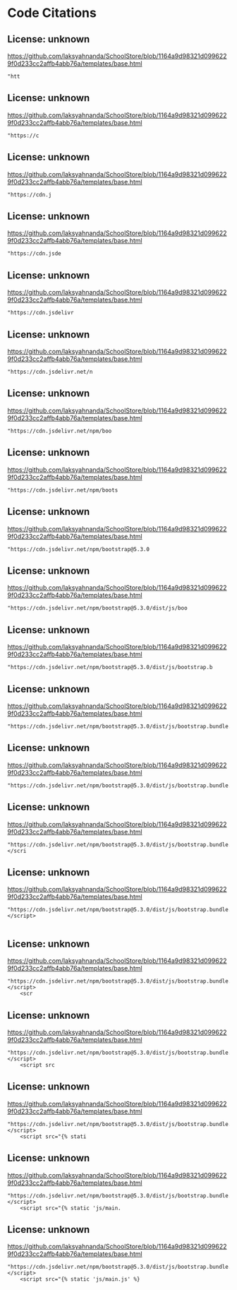 # Code Citations

## License: unknown
https://github.com/laksyahnanda/SchoolStore/blob/1164a9d98321d0996229f0d233cc2affb4abb76a/templates/base.html

```
"htt
```


## License: unknown
https://github.com/laksyahnanda/SchoolStore/blob/1164a9d98321d0996229f0d233cc2affb4abb76a/templates/base.html

```
"https://c
```


## License: unknown
https://github.com/laksyahnanda/SchoolStore/blob/1164a9d98321d0996229f0d233cc2affb4abb76a/templates/base.html

```
"https://cdn.j
```


## License: unknown
https://github.com/laksyahnanda/SchoolStore/blob/1164a9d98321d0996229f0d233cc2affb4abb76a/templates/base.html

```
"https://cdn.jsde
```


## License: unknown
https://github.com/laksyahnanda/SchoolStore/blob/1164a9d98321d0996229f0d233cc2affb4abb76a/templates/base.html

```
"https://cdn.jsdelivr
```


## License: unknown
https://github.com/laksyahnanda/SchoolStore/blob/1164a9d98321d0996229f0d233cc2affb4abb76a/templates/base.html

```
"https://cdn.jsdelivr.net/n
```


## License: unknown
https://github.com/laksyahnanda/SchoolStore/blob/1164a9d98321d0996229f0d233cc2affb4abb76a/templates/base.html

```
"https://cdn.jsdelivr.net/npm/boo
```


## License: unknown
https://github.com/laksyahnanda/SchoolStore/blob/1164a9d98321d0996229f0d233cc2affb4abb76a/templates/base.html

```
"https://cdn.jsdelivr.net/npm/boots
```


## License: unknown
https://github.com/laksyahnanda/SchoolStore/blob/1164a9d98321d0996229f0d233cc2affb4abb76a/templates/base.html

```
"https://cdn.jsdelivr.net/npm/bootstrap@5.3.0
```


## License: unknown
https://github.com/laksyahnanda/SchoolStore/blob/1164a9d98321d0996229f0d233cc2affb4abb76a/templates/base.html

```
"https://cdn.jsdelivr.net/npm/bootstrap@5.3.0/dist/js/boo
```


## License: unknown
https://github.com/laksyahnanda/SchoolStore/blob/1164a9d98321d0996229f0d233cc2affb4abb76a/templates/base.html

```
"https://cdn.jsdelivr.net/npm/bootstrap@5.3.0/dist/js/bootstrap.b
```


## License: unknown
https://github.com/laksyahnanda/SchoolStore/blob/1164a9d98321d0996229f0d233cc2affb4abb76a/templates/base.html

```
"https://cdn.jsdelivr.net/npm/bootstrap@5.3.0/dist/js/bootstrap.bundle.min.j
```


## License: unknown
https://github.com/laksyahnanda/SchoolStore/blob/1164a9d98321d0996229f0d233cc2affb4abb76a/templates/base.html

```
"https://cdn.jsdelivr.net/npm/bootstrap@5.3.0/dist/js/bootstrap.bundle.min.js"
```


## License: unknown
https://github.com/laksyahnanda/SchoolStore/blob/1164a9d98321d0996229f0d233cc2affb4abb76a/templates/base.html

```
"https://cdn.jsdelivr.net/npm/bootstrap@5.3.0/dist/js/bootstrap.bundle.min.js"></scri
```


## License: unknown
https://github.com/laksyahnanda/SchoolStore/blob/1164a9d98321d0996229f0d233cc2affb4abb76a/templates/base.html

```
"https://cdn.jsdelivr.net/npm/bootstrap@5.3.0/dist/js/bootstrap.bundle.min.js"></script>
    
```


## License: unknown
https://github.com/laksyahnanda/SchoolStore/blob/1164a9d98321d0996229f0d233cc2affb4abb76a/templates/base.html

```
"https://cdn.jsdelivr.net/npm/bootstrap@5.3.0/dist/js/bootstrap.bundle.min.js"></script>
    <scr
```


## License: unknown
https://github.com/laksyahnanda/SchoolStore/blob/1164a9d98321d0996229f0d233cc2affb4abb76a/templates/base.html

```
"https://cdn.jsdelivr.net/npm/bootstrap@5.3.0/dist/js/bootstrap.bundle.min.js"></script>
    <script src
```


## License: unknown
https://github.com/laksyahnanda/SchoolStore/blob/1164a9d98321d0996229f0d233cc2affb4abb76a/templates/base.html

```
"https://cdn.jsdelivr.net/npm/bootstrap@5.3.0/dist/js/bootstrap.bundle.min.js"></script>
    <script src="{% stati
```


## License: unknown
https://github.com/laksyahnanda/SchoolStore/blob/1164a9d98321d0996229f0d233cc2affb4abb76a/templates/base.html

```
"https://cdn.jsdelivr.net/npm/bootstrap@5.3.0/dist/js/bootstrap.bundle.min.js"></script>
    <script src="{% static 'js/main.
```


## License: unknown
https://github.com/laksyahnanda/SchoolStore/blob/1164a9d98321d0996229f0d233cc2affb4abb76a/templates/base.html

```
"https://cdn.jsdelivr.net/npm/bootstrap@5.3.0/dist/js/bootstrap.bundle.min.js"></script>
    <script src="{% static 'js/main.js' %}
```

